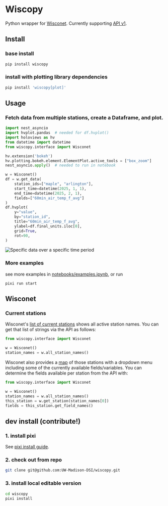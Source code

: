 # Wiscopy
Python wrapper for [Wisconet](https://wisconet.wisc.edu/). Currently supporting [API v1](https://wisconet.wisc.edu/docs).

## Install

### base install
```bash
pip install wiscopy
```

### install with plotting library dependencies
```bash
pip install 'wiscopy[plot]'
```

## Usage

### Fetch data from multiple stations, create a Dataframe, and plot.
```python
import nest_asyncio
import hvplot.pandas  # needed for df.hvplot()
import holoviews as hv
from datetime import datetime
from wiscopy.interface import Wisconet

hv.extension('bokeh')
hv.plotting.bokeh.element.ElementPlot.active_tools = ["box_zoom"]
nest_asyncio.apply()  # needed to run in notebook

w = Wisconet()
df = w.get_data(
    station_ids=["maple", "arlington"],
    start_time=datetime(2025, 1, 1),
    end_time=datetime(2025, 2, 1),
    fields=["60min_air_temp_f_avg"]
)
df.hvplot(
    y="value",
    by="station_id",
    title="60min_air_temp_f_avg",
    ylabel=df.final_units.iloc[0],
    grid=True,
    rot=90,
)

```
![Specific data over a specific time period](./notebooks/specific_data_specific_time.png)

### More examples
see more examples in [notebooks/examples.ipynb](https://github.com/UW-Madison-DSI/wiscopy/blob/main/notebooks/examples.ipynb), or run

```
pixi run start
```

## Wisconet

### Current stations
Wisconet's [list of current stations](https://wisconet.wisc.edu/stations.html) shows all active station names. You can get that list of strings via the API as follows:
```python
from wiscopy.interface import Wisconet

w = Wisconet()
station_names = w.all_station_names()
```

Wisconet also provides a [map](https://wisconet.wisc.edu/maps.html) of those stations with a dropdown menu including some of the currently available fields/variables. You can determine the fields available per station from the API with:

```python
from wiscopy.interface import Wisconet

w = Wisconet()
station_names = w.all_station_names()
this_station = w.get_station(station_names[0])
fields = this_station.get_field_names()
```


## dev install (contribute!)
### 1. install pixi
See [pixi install guide](https://pixi.sh/latest/advanced/installation/).

### 2. check out from repo
```bash
git clone git@github.com:UW-Madison-DSI/wiscopy.git
```

### 3. install local editable version
```bash
cd wiscopy
pixi install
```
